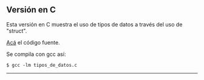 ## Versión en C

Esta versión en C muestra el uso de tipos de datos a través del uso de
"struct".

[Acá](https://github.com/rgarcia-herrera/vectores/blob/master/tipos_de_datos.c)
el código fuente.

Se compila con gcc así:

    $ gcc -lm tipos_de_datos.c

----
